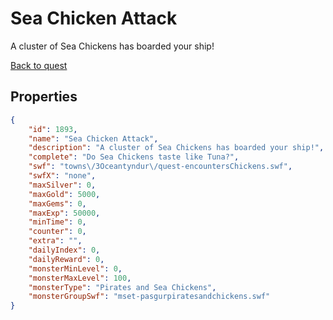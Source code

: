 # Sea Chicken Attack

A cluster of Sea Chickens has boarded your ship!

[Back to quest](../quests.md)

## Properties

```json
{
    "id": 1893,
    "name": "Sea Chicken Attack",
    "description": "A cluster of Sea Chickens has boarded your ship!",
    "complete": "Do Sea Chickens taste like Tuna?",
    "swf": "towns\/3Oceantyndur\/quest-encountersChickens.swf",
    "swfX": "none",
    "maxSilver": 0,
    "maxGold": 5000,
    "maxGems": 0,
    "maxExp": 50000,
    "minTime": 0,
    "counter": 0,
    "extra": "",
    "dailyIndex": 0,
    "dailyReward": 0,
    "monsterMinLevel": 0,
    "monsterMaxLevel": 100,
    "monsterType": "Pirates and Sea Chickens",
    "monsterGroupSwf": "mset-pasgurpiratesandchickens.swf"
}
```

